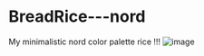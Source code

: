# BreadRice---nord
My minimalistic nord color palette rice !!!
![image](https://github.com/user-attachments/assets/dd822777-7421-4473-b9cf-e609f2cea425)
